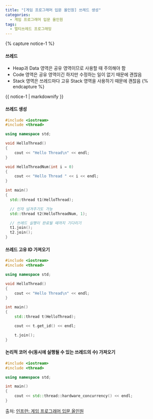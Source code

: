 ```yaml
---
title: "[게임 프로그래머 입문 올인원] 쓰레드 생성"
categories:
  - 게임 프로그래머 입문 올인원
tags:
  - 멀티쓰레드 프로그래밍
---
```




{% capture notice-1 %}
#### 쓰레드

* Heap과 Data 영역은 공유 영역이므로 사용할 때 주의해야 함
* Code 영역은 공유 영역이긴 하지만 수정하는 일이 없기 때문에 괜찮음
* Stack 영역은 쓰레드마다 고유 Stack 영역을 사용하기 때문에 괜찮음
{% endcapture %}

<div class="notice">
  {{ notice-1 | markdownify }}
</div>

#### 쓰레드 생성

```cpp
#include <iostream>
#include <thread>

using namespace std;

void HelloThread()
{
    cout << "Hello Thread\n" << endl;
}

void HelloThreadNum(int i = 0)
{
    cout << "Hello Thread " << i << endl;
}

int main()
{
  std::thread t1(HelloThread);

  // 인자 넘겨주기도 가능
  std::thread t2(HelloThreadNum, 1);

  // 쓰레드 실행이 완료될 때까지 기다리기
  t1.join();
  t2.join();
}
```

#### 쓰레드 고유 ID 가져오기

```cpp
#include <iostream>
#include <thread>

using namespace std;

void HelloThread()
{
    cout << "Hello Thread\n" << endl;
}

int main()
{
    std::thread t(HelloThread);

    cout << t.get_id() << endl;

    t.join();
}
```

#### 논리적 코어 수(동시에 실행될 수 있는 쓰레드의 수) 가져오기

```cpp
#include <iostream>
#include <thread>

using namespace std;

int main()
{
    cout << std::thread::hardware_concurrency() << endl;
}
```

출처: [인프런: 게임 프로그래머 입문 올인원][source]

[source]: https://www.inflearn.com/course/%EA%B2%8C%EC%9E%84-%ED%94%84%EB%A1%9C%EA%B7%B8%EB%9E%98%EB%A8%B8-%EC%9E%85%EB%AC%B8-%EC%98%AC%EC%9D%B8%EC%9B%90-rookiss/dashboard
